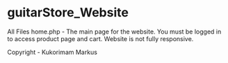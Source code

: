 # guitarStore_Website
All Files
home.php - The main page for the website. 
You must be logged in to access product page and cart.
Website is not fully responsive.

Copyright - Kukorimam Markus

